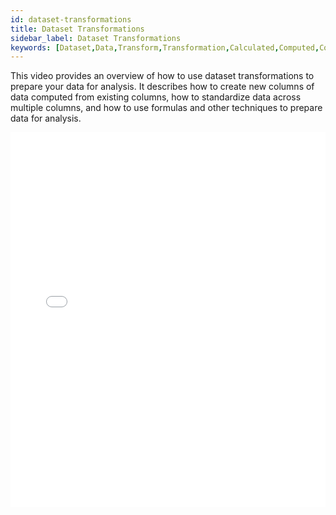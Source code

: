 ```yaml
---
id: dataset-transformations
title: Dataset Transformations
sidebar_label: Dataset Transformations
keywords: [Dataset,Data,Transform,Transformation,Calculated,Computed,Column,Field,Value,Error,Reject,Ignore,Test,Extract,Text,String,Upper,Lower,Arithmetic,Date,Expression,Condition,Function,Token,Regular,Numeric,Add,Subtract,Divide,Multiply,Round,Concatenate,Replace,Trim,Difference,Array,JSON,Filter,Flatten,Inflate,Select,If,Else,Copy,Write,Record,Update,Create]
---
```


This video provides an overview of how to use dataset transformations to prepare your data for analysis. It describes how to create new columns of data computed from existing columns, how to standardize data across multiple columns, and how to use formulas and other techniques to prepare data for analysis.  

<iframe src="//fast.wistia.net/embed/iframe/qa7539ct3u?videoFoam=true"
allowtransparency="true" frameBorder="0" scrolling="no" className="wistia_embed"
name="wistia_embed" allowFullScreen  width="100%" height="600"></iframe>
<script src="//fast.wistia.net/assets/external/iframe-api-v1.js"></script>
<br/>